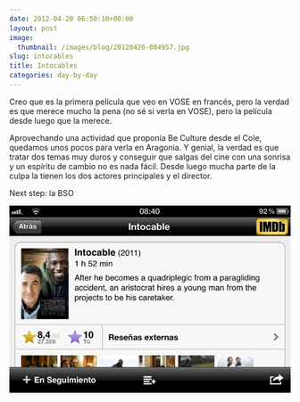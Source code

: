 ```yaml
---
date: 2012-04-20 06:50:10+00:00
layout: post
image:
  thumbnail: /images/blog/20120420-084957.jpg
slug: intocables
title: Intocables
categories: day-by-day
---
```


Creo que es la primera película que veo en VOSE en francés, pero la verdad es que merece mucho la pena (no sé si verla en VOSE), pero la película desde luego que la merece.

Aprovechando una actividad que proponía Be Culture desde el Cole, quedamos unos pocos para verla en Aragonia. Y genial, la verdad es que tratar dos temas muy duros y conseguir que salgas del cine con una sonrisa y un espíritu de cambio no es nada fácil. Desde luego mucha parte de la culpa la tienen los dos actores principales y el director.

Next step: la BSO

[![20120420-084957.jpg](/images/blog/20120420-084957.jpg)](/images/blog/20120420-084957.jpg)
